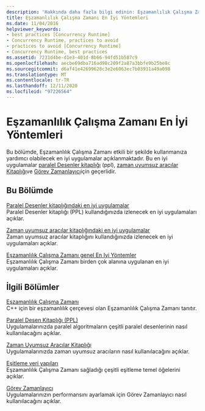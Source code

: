 ```yaml
---
description: 'Hakkında daha fazla bilgi edinin: Eşzamanlılık Çalışma Zamanı En Iyi Yöntemler'
title: Eşzamanlılık Çalışma Zamanı En İyi Yöntemleri
ms.date: 11/04/2016
helpviewer_keywords:
- best practices [Concurrency Runtime]
- Concurrency Runtime, practices to avoid
- practices to avoid [Concurrency Runtime]
- Concurrency Runtime, best practices
ms.assetid: 7231d4be-d1e3-401d-8b66-94fd51b587c9
ms.openlocfilehash: aecbe69dba716ad98c209f2a87a3bbfe9b25be8c
ms.sourcegitcommit: d6af41e42699628c3e2e6063ec7b03931a49a098
ms.translationtype: MT
ms.contentlocale: tr-TR
ms.lasthandoff: 12/11/2020
ms.locfileid: "97226564"
---
```

# <a name="concurrency-runtime-best-practices"></a>Eşzamanlılık Çalışma Zamanı En İyi Yöntemleri

Bu bölümde, Eşzamanlılık Çalışma Zamanı etkili bir şekilde kullanmanıza yardımcı olabilecek en iyi uygulamalar açıklanmaktadır. Bu en iyi uygulamalar [paralel Desenler kitaplığı](../../parallel/concrt/parallel-patterns-library-ppl.md) (ppl), [zaman uyumsuz aracılar Kitaplığı](../../parallel/concrt/asynchronous-agents-library.md)ve [Görev Zamanlayıcı](../../parallel/concrt/task-scheduler-concurrency-runtime.md)için geçerlidir.

## <a name="in-this-section"></a>Bu Bölümde

[Paralel Desenler kitaplığındaki en iyi uygulamalar](../../parallel/concrt/best-practices-in-the-parallel-patterns-library.md)<br/>
Paralel Desenler kitaplığı (PPL) kullandığınızda izlenecek en iyi uygulamaları açıklar.

[Zaman uyumsuz aracılar kitaplığındaki en iyi uygulamalar](../../parallel/concrt/best-practices-in-the-asynchronous-agents-library.md)<br/>
Zaman uyumsuz aracılar kitaplığını kullandığınızda izlenecek en iyi uygulamaları açıklar.

[Eşzamanlılık Çalışma Zamanı genel En Iyi Yöntemler](../../parallel/concrt/general-best-practices-in-the-concurrency-runtime.md)<br/>
Eşzamanlılık Çalışma Zamanı birden çok alanına uygulanan en iyi uygulamaları açıklar.

## <a name="related-sections"></a>İlgili Bölümler

[Eşzamanlılık Çalışma Zamanı](../../parallel/concrt/concurrency-runtime.md)<br/>
C++ için bir eşzamanlılık çerçevesi olan Eşzamanlılık Çalışma Zamanı tanıtır.

[Paralel Desen Kitaplığı (PPL)](../../parallel/concrt/parallel-patterns-library-ppl.md)<br/>
Uygulamalarınızda paralel algoritmaların çeşitli paralel desenlerinin nasıl kullanılacağını açıklar.

[Zaman Uyumsuz Aracılar Kitaplığı](../../parallel/concrt/asynchronous-agents-library.md)<br/>
Uygulamalarınızda zaman uyumsuz aracıların nasıl kullanılacağını açıklar.

[Eşitleme veri yapıları](../../parallel/concrt/synchronization-data-structures.md)<br/>
Eşzamanlılık Çalışma Zamanı sağladığı çeşitli eşitleme temel öğelerini açıklar.

[Görev Zamanlayıcı](../../parallel/concrt/task-scheduler-concurrency-runtime.md)<br/>
Uygulamalarınızın performansını ayarlamak için Görev Zamanlayıcı nasıl kullanılacağını açıklar.
